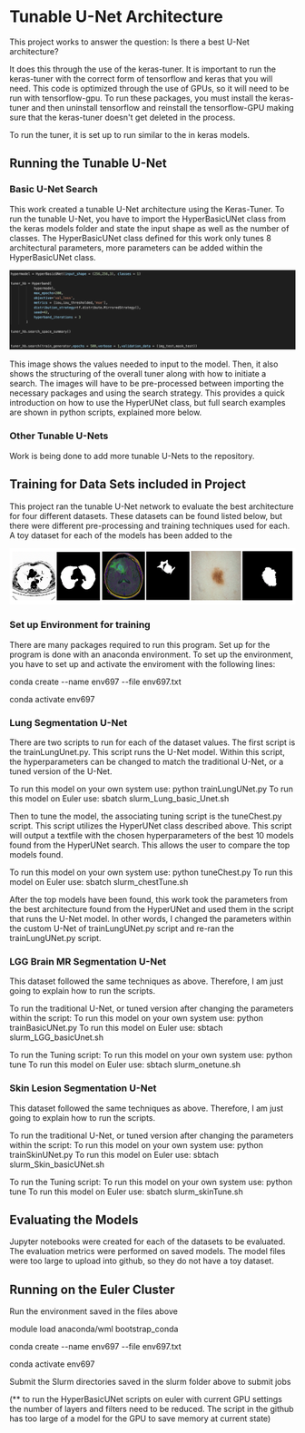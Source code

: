 # Tunable U-Net Architecture

This project works to answer the question:  Is there a best U-Net architecture? 

It does this through the use of the keras-tuner. It is important to run the keras-tuner with the correct form of tensorflow and keras that you will need. This code is optimized through the use of GPUs, so it will need to be run with tensorflow-gpu. To run these packages, you must install the keras-tuner and then uninstall tensorflow and reinstall the tensorflow-GPU making sure that the keras-tuner doesn't get deleted in the process. 

To run the tuner, it is set up to run similar to the in keras models. 

## Running the Tunable U-Net 

### Basic U-Net Search

This work created a tunable U-Net architecture using the Keras-Tuner. To run the tunable U-Net, you have to import the HyperBasicUNet class from the keras models folder and state the input shape as well as the number of classes. The HyperBasicUNet class defined for this work only tunes 8 architectural parameters, more parameters can be added within the HyperBasicUNet class. 

![Fixed Parameters](/Images/hyperunet.png)


This image shows the values needed to input to the model. Then, it also shows the structuring of the overall tuner along with how to initiate a search. The images will have to be pre-processed between importing the necessary packages and using the search strategy. This provides a quick introduction on how to use the HyperUNet class, but full search examples are shown in python scripts, explained more below. 

### Other Tunable U-Nets 

Work is being done to add more tunable U-Nets to the repository. 

## Training for Data Sets included in Project 

This project ran the tunable U-Net network to evaluate the best architecture for four different datasets. These datasets can be found listed below, but there were different pre-processing and training techniques used for each. A toy dataset for each of the models has been added to the 

![Data Set Examples](/Images/DataSetImage.png)

### Set up Environment for training 

There are many packages required to run this program. Set up for the program is done with an anaconda environment. To set up the environment, you have to set up and activate the enviroment with the following lines: 

conda create --name env697 --file env697.txt

conda activate env697

### Lung Segmentation U-Net

There are two scripts to run for each of the dataset values. The first script is the trainLungUnet.py. This script runs the U-Net model. Within this script, the hyperparameters can be changed to match the traditional U-Net, or a tuned version of the U-Net. 

To run this model on your own system use: python trainLungUNet.py
To run this model on Euler use: sbatch slurm_Lung_basic_Unet.sh

Then to tune the model, the associating tuning script is the tuneChest.py script. This script utilizes the HyperUNet class described above. This script will output a textfile with the chosen hyperparameters of the best 10 models found from the HyperUNet search. This allows the user to compare the top models found. 

To run this model on your own system use: python tuneChest.py
To run this model on Euler use: sbatch slurm_chestTune.sh

After the top models have been found, this work took the parameters from the best architecture found from the HyperUNet and used them in the script that runs the U-Net model. In other words, I changed the parameters within the custom U-Net of trainLungUNet.py script and re-ran the trainLungUNet.py script. 

### LGG Brain MR Segmentation U-Net

This dataset followed the same techniques as above. Therefore, I am just going to explain how to run the scripts. 

To run the traditional U-Net, or tuned version after changing the parameters within the script: 
To run this model on your own system use: python trainBasicUNet.py
To run this model on Euler use: sbtach slurm_LGG_basicUnet.sh

To run the Tuning script:
To run this model on your own system use: python tune
To run this model on Euler use: sbtach slurm_onetune.sh

### Skin Lesion Segmentation U-Net

This dataset followed the same techniques as above. Therefore, I am just going to explain how to run the scripts. 

To run the traditional U-Net, or tuned version after changing the parameters within the script: 
To run this model on your own system use: python trainSkinUNet.py
To run this model on Euler use: sbtach slurm_Skin_basicUNet.sh

To run the Tuning script:
To run this model on your own system use: python tune
To run this model on Euler use: sbatch slurm_skinTune.sh

## Evaluating the Models 

Jupyter notebooks were created for each of the datasets to be evaluated. The evaluation metrics were performed on saved models. The model files were too large to upload into github, so they do not have a toy dataset. 


## Running on the Euler Cluster 

Run the environment saved in the files above

module load anaconda/wml
bootstrap_conda

conda create --name env697 --file env697.txt

conda activate env697


Submit the Slurm directories saved in the slurm folder above to submit jobs 

(** to run the HyperBasicUNet scripts on euler with current GPU settings the number of layers and filters need to be reduced. The script in the github has too large of a model for the GPU to save memory at current state) 
